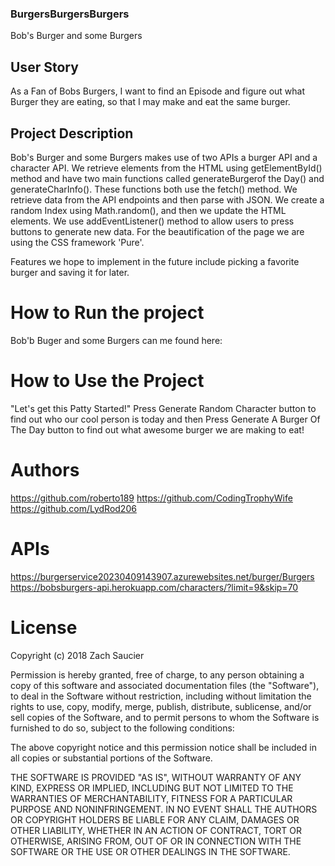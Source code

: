 ### BurgersBurgersBurgers
Bob's Burger and some Burgers 

## User Story
As a Fan of Bobs Burgers, I want to find an Episode and figure out what Burger they are eating, so that I may make and eat the same burger.

## Project Description
Bob's Burger and some Burgers makes use of two APIs a burger API and a character API. We retrieve elements from the HTML using getElementById() method and have two main functions called generateBurgerof the Day() and generateCharInfo(). These functions both use the fetch() method. We retrieve data from the API endpoints and then parse with JSON. We create a random Index using Math.random(), and then we update the HTML elements. We use addEventListener() method to allow users to press buttons to generate new data. For the beautification of the page we are using the CSS framework 'Pure'.

Features we hope to implement in the future include picking a favorite burger and saving it for later.

# How to Run the project
Bob'b Buger and some Burgers can me found here:

# How to Use the Project
"Let's get this Patty Started!" Press Generate Random Character button to find out who our cool person is today and then Press Generate A Burger Of The Day button to find out what awesome burger we are making to eat!

# Authors
https://github.com/roberto189
https://github.com/CodingTrophyWife
https://github.com/LydRod206

# APIs
https://burgerservice20230409143907.azurewebsites.net/burger/Burgers
https://bobsburgers-api.herokuapp.com/characters/?limit=9&skip=70

# License 

Copyright (c) 2018 Zach Saucier

Permission is hereby granted, free of charge, to any person obtaining a copy
of this software and associated documentation files (the "Software"), to deal
in the Software without restriction, including without limitation the rights
to use, copy, modify, merge, publish, distribute, sublicense, and/or sell
copies of the Software, and to permit persons to whom the Software is
furnished to do so, subject to the following conditions:

The above copyright notice and this permission notice shall be included in all
copies or substantial portions of the Software.

THE SOFTWARE IS PROVIDED "AS IS", WITHOUT WARRANTY OF ANY KIND, EXPRESS OR
IMPLIED, INCLUDING BUT NOT LIMITED TO THE WARRANTIES OF MERCHANTABILITY,
FITNESS FOR A PARTICULAR PURPOSE AND NONINFRINGEMENT. IN NO EVENT SHALL THE
AUTHORS OR COPYRIGHT HOLDERS BE LIABLE FOR ANY CLAIM, DAMAGES OR OTHER
LIABILITY, WHETHER IN AN ACTION OF CONTRACT, TORT OR OTHERWISE, ARISING FROM,
OUT OF OR IN CONNECTION WITH THE SOFTWARE OR THE USE OR OTHER DEALINGS IN THE
SOFTWARE.
